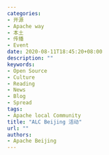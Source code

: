```yaml
---
categories:
- 开源
- Apache way
- 本土
- 传播
- Event
date: 2020-08-11T18:45:20+08:00
description: ""
keywords:
- Open Source
- Culture
- Reading
- News
- Blog
- Spread
tags:
- Apache local Community
title: "ALC Beijing 活动"
url: ""
authors:
- Apache Beijing
---
```

